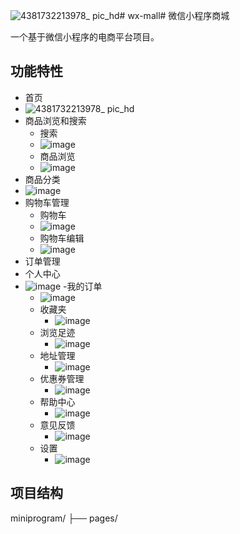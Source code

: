 ![4381732213978_ pic_hd](https://github.com/user-attachments/assets/8ba0c343-d807-44ca-a1a8-15c45fdf6aa3)# wx-mall# 微信小程序商城

一个基于微信小程序的电商平台项目。

## 功能特性
- 首页
- ![4381732213978_ pic_hd](https://github.com/user-attachments/assets/24160b5b-f05b-41e8-803c-c4721d3fb308)
- 商品浏览和搜索
  - 搜索
  - ![image](https://github.com/user-attachments/assets/9efd3391-6037-435a-b3dc-1020ff9cd861)
  - 商品浏览
  - ![image](https://github.com/user-attachments/assets/47a7e839-6708-4aad-9751-539b111f84e0)
- 商品分类
- ![image](https://github.com/user-attachments/assets/9d1fdf83-c565-4bbe-9119-5a54d22764c1)
- 购物车管理
  - 购物车 
  - ![image](https://github.com/user-attachments/assets/c0d61b5b-efba-4011-aec1-0a5faafca552)
  - 购物车编辑
  - ![image](https://github.com/user-attachments/assets/14110bf0-096c-4f8a-99fd-98332fd8b8bd)
- 订单管理
- 个人中心
- ![image](https://github.com/user-attachments/assets/24f2c8a2-6ff1-46d4-8246-305ba41c290f)
  -我的订单
    - ![image](https://github.com/user-attachments/assets/29a0c5f1-0b52-42ca-8c4f-494f71176c3e)
  - 收藏夹
    - ![image](https://github.com/user-attachments/assets/237bef64-ce69-4ad6-99b4-e3ad9edda011)
  - 浏览足迹
    - ![image](https://github.com/user-attachments/assets/73aa22b1-98ee-4966-907b-fd5cd2cb9471)
  - 地址管理
    - ![image](https://github.com/user-attachments/assets/774a298b-5ee9-4f2f-be21-9f14f6840fcf)
  - 优惠券管理
    - ![image](https://github.com/user-attachments/assets/caf80b31-6a5e-4eb8-bbb3-0fcf5f233536)
  - 帮助中心
    - ![image](https://github.com/user-attachments/assets/e035469a-3529-4145-ad46-6949f6bf2919)
  - 意见反馈
    - ![image](https://github.com/user-attachments/assets/12a2ddb7-9ea1-4444-a5a0-617950dc3963)
  - 设置 
    - ![image](https://github.com/user-attachments/assets/d44dba38-e445-4509-8930-8ae359da797d)
## 项目结构
miniprogram/
├── pages/
